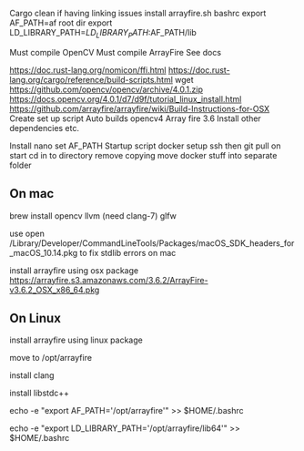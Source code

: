 Cargo clean if having linking issues
install arrayfire.sh
bashrc
export AF_PATH=af root dir
export LD_LIBRARY_PATH=$LD_LIBRARY_PATH:$AF_PATH/lib

Must compile OpenCV
Must compile ArrayFire
See docs


https://doc.rust-lang.org/nomicon/ffi.html
https://doc.rust-lang.org/cargo/reference/build-scripts.html
wget https://github.com/opencv/opencv/archive/4.0.1.zip
https://docs.opencv.org/4.0.1/d7/d9f/tutorial_linux_install.html
https://github.com/arrayfire/arrayfire/wiki/Build-Instructions-for-OSX
Create set up script
Auto builds opencv4
Array fire 3.6
Install other dependencies etc.


Install nano set AF_PATH
Startup script docker
setup ssh  then git pull on start cd in to directory remove copying move docker stuff into separate folder

## On mac
brew install opencv llvm (need clang-7) glfw

use open /Library/Developer/CommandLineTools/Packages/macOS_SDK_headers_for_macOS_10.14.pkg
to fix stdlib errors on mac

install arrayfire using osx package
https://arrayfire.s3.amazonaws.com/3.6.2/ArrayFire-v3.6.2_OSX_x86_64.pkg

## On Linux
install arrayfire using linux package

move to /opt/arrayfire

install clang

install libstdc++

echo -e "export AF_PATH='/opt/arrayfire'" >> $HOME/.bashrc

echo -e "export LD_LIBRARY_PATH='/opt/arrayfire/lib64'" >> $HOME/.bashrc
